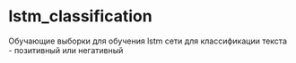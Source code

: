 # lstm_classification
Обучающие выборки для обучения lstm сети для классификации текста - позитивный или негативный
